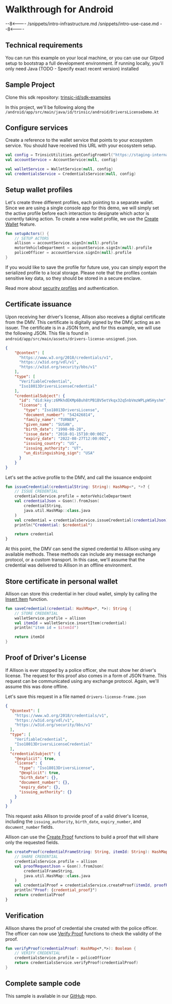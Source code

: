 # Walkthrough for Android

--8<----
/snippets/intro-infrastructure.md
/snippets/intro-use-case.md
--8<----

## Technical requirements

You can run this example on your local machine, or you can use our Gitpod setup to bootstrap a full development environment. If running locally, you'll only need Java (TODO - Specify exact recent version) installed

## Sample Project

Clone this sdk repository: [trinsic-id/sdk-examples](https://github.com/trinsic-id/sdk-examples)

In this project, we'll be following along the `/android/app/src/main/java/id/trinsic/android/DriversLicenseDemo.kt`


## Configure services

Create a reference to the wallet service that points to your ecosystem service. You should have received this URL with your ecosystem setup. 

```kotlin
val config = TrinsicUtilities.getConfigFromUrl("https://staging-internal.trinsic.cloud:443")
val accountService = AccountService(null, config)

val walletService = WalletService(null, config)
val credentialsService = CredentialsService(null, config)
```

## Setup wallet profiles

Let's create three different profiles, each pointing to a separate wallet. Since we are using a single console app for this demo, we will simply set the active profile before each interaction to designate which actor is currently taking action.
To create a new wallet profile, we use the [Create Wallet](../reference/services/wallet-service/#create-wallet) feature.

```kotlin
fun setupActors() {
    // SETUP ACTORS
    allison = accountService.signIn(null).profile
    motorVehicleDepartment = accountService.signIn(null).profile
    policeOfficer = accountService.signIn(null).profile
}
```

If you would like to save the profile for future use, you can simply export the serialized profile to a local storage. Please note that the profiles contain sensitive key data, so they should be stored in a secure enclave.

Read more about [security profiles](../reference/index.md#authorization) and authentication.

## Certificate issuance

Upon receiving her driver's license, Allison also receives a digital certificate from the DMV. This certificate is digitally signed by the DMV, acting as an issuer.
The certificate is in a JSON form, and for this example, we will use the following JSON. This file is found in `android/app/src/main/assets/drivers-license-unsigned.json`.

```json
{
    "@context": [
      "https://www.w3.org/2018/credentials/v1",
      "https://w3id.org/vdl/v1",
      "https://w3id.org/security/bbs/v1"
    ],
    "type": [
      "VerifiableCredential",
      "Iso18013DriversLicenseCredential"
    ],
    "credentialSubject": {
      "id": "did:key:z6MkhdEKMp6Buh8tPB1BV5etVkqx32q5nbVmzWPLpWSHyshm",
      "license": {
        "type": "Iso18013DriversLicense",
        "document_number": "542426814",
        "family_name": "TURNER",
        "given_name": "SUSAN",
        "birth_date": "1998-08-28",
        "issue_date": "2018-01-15T10:00:00Z",
        "expiry_date": "2022-08-27T12:00:00Z",
        "issuing_country": "US",
        "issuing_authority": "UT",
        "un_distinguishing_sign": "USA"
      }
    }
}
```

Let's set the active profile to the DMV, and call the issuance endpoint

```kotlin
fun issueCredential(credentialString: String): HashMap<*, *>? {
    // ISSUE CREDENTIAL
    credentialsService.profile = motorVehicleDepartment
    val credentialJson = Gson().fromJson(
        credentialString,
        java.util.HashMap::class.java
    )
    val credential = credentialsService.issueCredential(credentialJson)
    println("Credential: $credential")

    return credential
}
```

At this point, the DMV can send the signed credential to Allison using any available methods. These methods can include any message exchange protocol, or a custom transport. In this case, we'll assume that the credential was delivered to Allison in an offline environment.

## Store certificate in personal wallet

Allison can store this credential in her cloud wallet, simply by calling the [Insert Item](../reference/services/wallet-service/#insert-record) function.

```kotlin
fun saveCredential(credential: HashMap<*, *>): String {
    // STORE CREDENTIAL
    walletService.profile = allison
    val itemId = walletService.insertItem(credential)
    println("item id = $itemId")

    return itemId
}
```

## Proof of Driver's License

If Allison is ever stopped by a police officer, she must show her driver's license. The request for this proof also comes in a form of JSON frame.
This request can be communicated using any exchange protocol. Again, we'll assume this was done offline.

Let's save this request in a file named `drivers-license-frame.json`

```json
{
  "@context": [
    "https://www.w3.org/2018/credentials/v1",
    "https://w3id.org/vdl/v1",
    "https://w3id.org/security/bbs/v1"
  ],
  "type": [
    "VerifiableCredential",
    "Iso18013DriversLicenseCredential"
  ],
  "credentialSubject": {
    "@explicit": true,
    "license": {
      "type": "Iso18013DriversLicense",
      "@explicit": true,
      "birth_date": {},
      "document_number": {},
      "expiry_date": {},
      "issuing_authority": {}
    }
  }
}
```

This request asks Allison to provide proof of a valid driver's license, including the `issuing_authority`, `birth_date`, `expiry_number`, and `document_number` fields.

Allison can use the [Create Proof](../reference/services/wallet-service/#create-proof) functions to build a proof that will share only the requested fields.

```kotlin
fun createProof(credentialFrameString: String, itemId: String): HashMap<*,*> {
    // SHARE CREDENTIAL
    credentialsService.profile = allison
    val proofRequestJson = Gson().fromJson(
        credentialFrameString,
        java.util.HashMap::class.java
    )
    val credentialProof = credentialsService.createProof(itemId, proofRequestJson)
    println("Proof: {credential_proof}")
    return credentialProof
}
```

## Verification

Allison shares the proof of credential she created with the police officer. The officer can now use [Verify Proof](../reference/services/wallet-service/#verify-proof) functions to check the validity of the proof.

```kotlin
fun verifyProof(credentialProof: HashMap<*,*>): Boolean {
    // VERIFY CREDENTIAL
    credentialsService.profile = policeOfficer
    return credentialsService.verifyProof(credentialProof)
}
```

## Complete sample code

This sample is available in our [GitHub](https://github.com/trinsic-id/sdk-examples/blob/main/android/app/src/main/java/id/trinsic/android/) repo.

